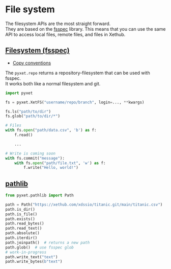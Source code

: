 # File system

The filesystem APIs are the most straight forward.     
They are based on the [fsspec](https://filesystem-spec.readthedocs.io/en/latest/) library. This means that you can use
the same API to access local files, remote files, and files in Xethub.

## [Filesystem (fsspec)](https://filesystem-spec.readthedocs.io/en/latest/usage.html)

* [Copy conventions](https://filesystem-spec.readthedocs.io/en/latest/copying.html)

The `pyxet.repo` returns a repository-filesystem that can be used with fsspec.   
It works both like a normal filesystem and git.

```python
import pyxet

fs = pyxet.XetFS("username/repo/branch", login=..., **kwargs)

fs.ls("path/to/dir")
fs.glob("path/to/dir/*")

# Files
with fs.open("path/data.csv", 'b') as f:
    f.read()

    ...

# Write is coming soon
with fs.commit("message"):
    with fs.open("path/file.txt", 'w') as f:
        f.write("Hello, world!")
```

## [pathlib](https://docs.python.org/3/library/pathlib.html)

```python
from pyxet.pathlib import Path

path = Path("https://xethub.com/xdssio/titanic.git/main/titanic.csv")
path.is_dir()
path.is_file()
path.exists()
path.read_bytes()
path.read_text()
path.absolute()
path.iterdir()
path.joinpath()  # returns a new path
path.glob()  # use fsspec glob
# work-in-progress
path.write_text("text")
path.write_bytes(b"text")
```
